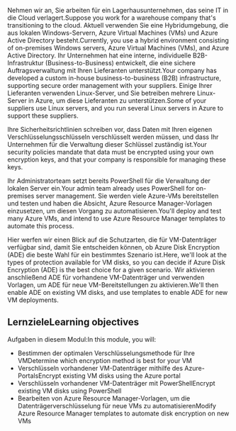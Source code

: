 <span data-ttu-id="1ef17-101">Nehmen wir an, Sie arbeiten für ein Lagerhausunternehmen, das seine IT in die Cloud verlagert.</span><span class="sxs-lookup"><span data-stu-id="1ef17-101">Suppose you work for a warehouse company that's transitioning to the cloud.</span></span> <span data-ttu-id="1ef17-102">Aktuell verwenden Sie eine Hybridumgebung, die aus lokalen Windows-Servern, Azure Virtual Machines (VMs) und Azure Active Directory besteht.</span><span class="sxs-lookup"><span data-stu-id="1ef17-102">Currently, you use a hybrid environment consisting of on-premises Windows servers, Azure Virtual Machines (VMs), and Azure Active Directory.</span></span> <span data-ttu-id="1ef17-103">Ihr Unternehmen hat eine interne, individuelle B2B-Infrastruktur (Business-to-Business) entwickelt, die eine sichere Auftragsverwaltung mit Ihren Lieferanten unterstützt.</span><span class="sxs-lookup"><span data-stu-id="1ef17-103">Your company has developed a custom in-house business-to-business (B2B) infrastructure, supporting secure order management with your suppliers.</span></span> <span data-ttu-id="1ef17-104">Einige Ihrer Lieferanten verwenden Linux-Server, und Sie betreiben mehrere Linux-Server in Azure, um diese Lieferanten zu unterstützen.</span><span class="sxs-lookup"><span data-stu-id="1ef17-104">Some of your suppliers use Linux servers, and you run several Linux servers in Azure to support these suppliers.</span></span>

<span data-ttu-id="1ef17-105">Ihre Sicherheitsrichtlinien schreiben vor, dass Daten mit Ihren eigenen Verschlüsselungsschlüsseln verschlüsselt werden müssen, und dass Ihr Unternehmen für die Verwaltung dieser Schlüssel zuständig ist.</span><span class="sxs-lookup"><span data-stu-id="1ef17-105">Your security policies mandate that data must be encrypted using your own encryption keys, and that your company is responsible for managing these keys.</span></span>

<span data-ttu-id="1ef17-106">Ihr Administratorteam setzt bereits PowerShell für die Verwaltung der lokalen Server ein.</span><span class="sxs-lookup"><span data-stu-id="1ef17-106">Your admin team already uses PowerShell for on-premises server management.</span></span> <span data-ttu-id="1ef17-107">Sie werden viele Azure-VMs bereitstellen und testen und haben die Absicht, Azure Resource Manager-Vorlagen einzusetzen, um diesen Vorgang zu automatisieren.</span><span class="sxs-lookup"><span data-stu-id="1ef17-107">You'll deploy and test many Azure VMs, and intend to use Azure Resource Manager templates to automate this process.</span></span>

<span data-ttu-id="1ef17-108">Hier werfen wir einen Blick auf die Schutzarten, die für VM-Datenträger verfügbar sind, damit Sie entscheiden können, ob Azure Disk Encryption (ADE) die beste Wahl für ein bestimmtes Szenario ist.</span><span class="sxs-lookup"><span data-stu-id="1ef17-108">Here, we'll look at the types of protection available for VM disks, so you can decide if Azure Disk Encryption (ADE) is the best choice for a given scenario.</span></span> <span data-ttu-id="1ef17-109">Wir aktivieren anschließend ADE für vorhandene VM-Datenträger und verwenden Vorlagen, um ADE für neue VM-Bereitstellungen zu aktivieren.</span><span class="sxs-lookup"><span data-stu-id="1ef17-109">We'll then enable ADE on existing VM disks, and use templates to enable ADE for new VM deployments.</span></span>


## <a name="learning-objectives"></a><span data-ttu-id="1ef17-110">Lernziele</span><span class="sxs-lookup"><span data-stu-id="1ef17-110">Learning objectives</span></span>

<span data-ttu-id="1ef17-111">Aufgaben in diesem Modul:</span><span class="sxs-lookup"><span data-stu-id="1ef17-111">In this module, you will:</span></span>

- <span data-ttu-id="1ef17-112">Bestimmen der optimalen Verschlüsselungsmethode für Ihre VM</span><span class="sxs-lookup"><span data-stu-id="1ef17-112">Determine which encryption method is best for your VM</span></span>
- <span data-ttu-id="1ef17-113">Verschlüsseln vorhandener VM-Datenträger mithilfe des Azure-Portals</span><span class="sxs-lookup"><span data-stu-id="1ef17-113">Encrypt existing VM disks using the Azure portal</span></span>
- <span data-ttu-id="1ef17-114">Verschlüsseln vorhandener VM-Datenträger mit PowerShell</span><span class="sxs-lookup"><span data-stu-id="1ef17-114">Encrypt existing VM disks using PowerShell</span></span>
- <span data-ttu-id="1ef17-115">Bearbeiten von Azure Resource Manager-Vorlagen, um die Datenträgerverschlüsselung für neue VMs zu automatisieren</span><span class="sxs-lookup"><span data-stu-id="1ef17-115">Modify Azure Resource Manager templates to automate disk encryption on new VMs</span></span>
